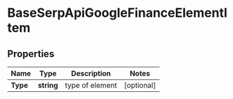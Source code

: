 # BaseSerpApiGoogleFinanceElementItem


## Properties

| Name | Type | Description | Notes |
|------------ | ------------- | ------------- | -------------|
**Type** | **string** | type of element |[optional]|